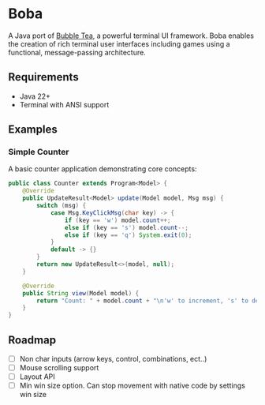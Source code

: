 # Boba

A Java port of [Bubble Tea](https://github.com/charmbracelet/bubbletea), a powerful terminal UI framework. Boba enables the creation of rich terminal user interfaces including games using a functional, message-passing architecture.

## Requirements

- Java 22+
- Terminal with ANSI support

## Examples

### Simple Counter
A basic counter application demonstrating core concepts:

```java
public class Counter extends Program<Model> {
    @Override
    public UpdateResult<Model> update(Model model, Msg msg) {
        switch (msg) {
            case Msg.KeyClickMsg(char key) -> {
                if (key == 'w') model.count++;
                else if (key == 's') model.count--;
                else if (key == 'q') System.exit(0);
            }
            default -> {}
        }
        return new UpdateResult<>(model, null);
    }

    @Override
    public String view(Model model) {
        return "Count: " + model.count + "\n'w' to increment, 's' to decrement, 'q' to quit";
    }
}
```

## Roadmap

- [ ] Non char inputs (arrow keys, control, combinations, ect..)
- [ ] Mouse scrolling support
- [ ] Layout API
- [ ] Min win size option. Can stop movement with native code by settings win size